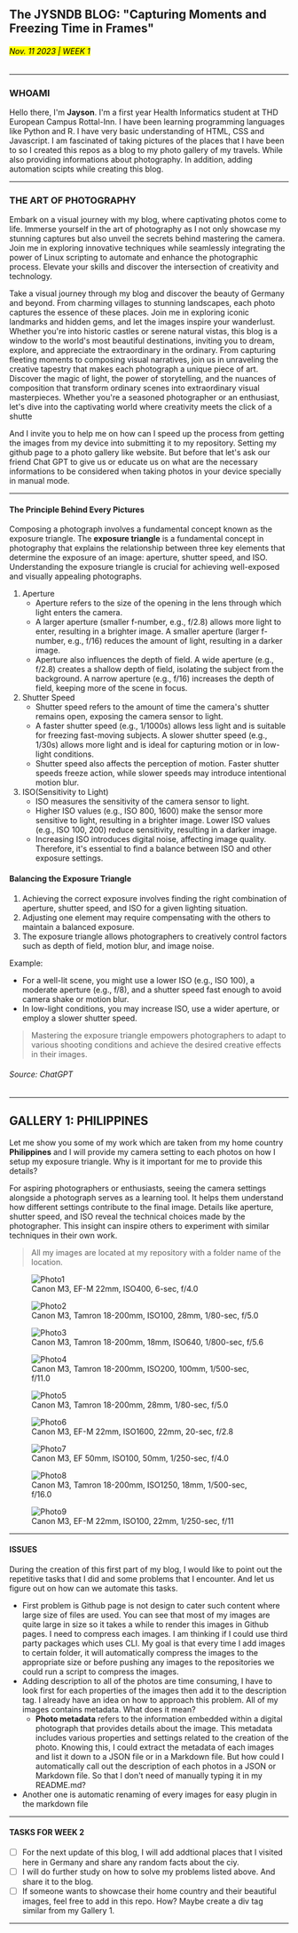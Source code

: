 ## The JYSNDB BLOG: "Capturing Moments and Freezing Time in Frames"

###### <mark>Nov. 11 2023 | WEEK 1</mark> 
______

### WHOAMI

Hello there, I'm **Jayson**. I'm a first year Health Informatics  student at THD European Campus Rottal-Inn. I have been learning programming languages like Python and R. I have very basic understanding of HTML, CSS and Javascript. I am fascinated of taking pictures of the places that I have been to so I created this repos as a blog to my photo gallery of my travels. While also providing  informations about photography. In addition, adding automation scipts while creating this blog.  

______ 

### THE ART OF PHOTOGRAPHY

Embark on a visual journey with my blog, where captivating photos come to life. Immerse yourself in the art of photography as I not only showcase my stunning captures but also unveil the secrets behind mastering the camera. Join me in exploring innovative techniques while seamlessly integrating the power of Linux scripting to automate and enhance the photographic process. Elevate your skills and discover the intersection of creativity and technology.

Take a visual journey through my blog and discover the beauty of Germany and beyond. From charming villages to stunning landscapes, each photo captures the essence of these places. Join me in exploring iconic landmarks and hidden gems, and let the images inspire your wanderlust. Whether you're into historic castles or serene natural vistas, this blog is a window to the world's most beautiful destinations, inviting you to dream, explore, and appreciate the extraordinary in the ordinary. From capturing fleeting moments to composing visual narratives, join us in unraveling the creative tapestry that makes each photograph a unique piece of art. Discover the magic of light, the power of storytelling, and the nuances of composition that transform ordinary scenes into extraordinary visual masterpieces. Whether you're a seasoned photographer or an enthusiast, let's dive into the captivating world where creativity meets the click of a shutte

And I invite you to help me on how can I speed up the process from getting the images from my device into submitting it to my repository. Setting my github page to a photo gallery like website.  But before that let's ask our friend Chat GPT to give us or educate us on what are the necessary informations to be considered when taking photos in your device specially in manual mode.

_____

#### The Principle Behind Every Pictures

Composing a photograph involves a fundamental concept known as the exposure triangle. The **exposure triangle** is a fundamental concept in photography that explains the relationship between three key elements that determine the exposure of an image: aperture, shutter speed, and ISO. Understanding the exposure triangle is crucial for achieving well-exposed and visually appealing photographs.

1. Aperture
	- Aperture refers to the size of the opening in the lens through which light enters the camera.
	- A larger aperture (smaller f-number, e.g., f/2.8) allows more light to enter, resulting in a brighter image. A smaller aperture (larger f-number, e.g., f/16) reduces the amount of light, resulting in a darker image.
	- Aperture also influences the depth of field. A wide aperture (e.g., f/2.8) creates a shallow depth of field, isolating the subject from the background. A narrow aperture (e.g., f/16) increases the depth of field, keeping more of the scene in focus.
2. Shutter Speed
	- Shutter speed refers to the amount of time the camera's shutter remains open, exposing the camera sensor to light.
	- A faster shutter speed (e.g., 1/1000s) allows less light and is suitable for freezing fast-moving subjects. A slower shutter speed (e.g., 1/30s) allows more light and is ideal for capturing motion or in low-light conditions.
	- Shutter speed also affects the perception of motion. Faster shutter speeds freeze action, while slower speeds may introduce intentional motion blur.
3. ISO(Sensitivity to Light)
	- ISO measures the sensitivity of the camera sensor to light.
	- Higher ISO values (e.g., ISO 800, 1600) make the sensor more sensitive to light, resulting in a brighter image. Lower ISO values (e.g., ISO 100, 200) reduce sensitivity, resulting in a darker image.
	- Increasing ISO introduces digital noise, affecting image quality. Therefore, it's essential to find a balance between ISO and other exposure settings.

#### Balancing the Exposure Triangle

1. Achieving the correct exposure involves finding the right combination of aperture, shutter speed, and ISO for a given lighting situation.
2. Adjusting one element may require compensating with the others to maintain a balanced exposure.
3. The exposure triangle allows photographers to creatively control factors such as depth of field, motion blur, and image noise.


Example: 

- For a well-lit scene, you might use a lower ISO (e.g., ISO 100), a moderate aperture (e.g., f/8), and a shutter speed fast enough to avoid camera shake or motion blur.
- In low-light conditions, you may increase ISO, use a wider aperture, or employ a slower shutter speed.

>Mastering the exposure triangle empowers photographers to adapt to various shooting conditions and achieve the desired creative effects in their images.
>

###### Source: ChatGPT
______

## GALLERY 1: PHILIPPINES

Let me show you some of my work which are taken from my home country **Philippines** and I will provide my camera setting to each photos  on how I setup my exposure triangle. Why is it important for me to provide this details? 

For aspiring photographers or enthusiasts, seeing the camera settings alongside a photograph serves as a learning tool. It helps them understand how different settings contribute to the final image.
Details like aperture, shutter speed, and ISO reveal the technical choices made by the photographer. This insight can inspire others to experiment with similar techniques in their own work.

>All my images are located at my repository with a folder  name  of the location.

<link rel="stylesheet" href="/Shutter101/css/photo-tile.css">
<div class="gallery">
	<figure>	
		<img src="/Shutter101/photos/PH/photo1.jpg" alt="Photo1">
		<figcaption>Canon M3, EF-M 22mm, ISO400, 6-sec, f/4.0</figcaption>
	</figure>
	<figure>		
		<img src="/Shutter101/photos/PH/photo2.jpg" alt="Photo2">
		<figcaption>Canon M3, Tamron 18-200mm, ISO100, 28mm, 1/80-sec, f/5.0</figcaption>
	</figure>
  	<figure>	
		<img src="/Shutter101/photos/PH/photo3.jpg" alt="Photo3">
		<figcaption>Canon M3, Tamron 18-200mm, 18mm, ISO640,  1/800-sec, f/5.6</figcaption>
	</figure>
	<figure>	
		<img src="/Shutter101/photos/PH/photo4.jpg" alt="Photo4">
		<figcaption>Canon M3, Tamron 18-200mm, ISO200, 100mm, 1/500-sec, f/11.0</figcaption>
  	</figure>
	<figure>	
		<img src="/Shutter101/photos/PH/photo5.jpg" alt="Photo5">
		<figcaption>Canon M3, Tamron 18-200mm, 28mm, 1/80-sec, f/5.0</figcaption>
	</figure>
	<figure>	
		<img src="/Shutter101/photos/PH/photo6.jpg" alt="Photo6">
		<figcaption>Canon M3, EF-M 22mm, ISO1600, 22mm, 20-sec, f/2.8</figcaption>
	</figure>
	<figure>	
		<img src="/Shutter101/photos/PH/photo7.JPG" alt="Photo7">
		<figcaption>Canon M3, EF 50mm, ISO100, 50mm, 1/250-sec, f/4.0</figcaption>
	</figure> 
	<figure>	
		<img src="/Shutter101/photos/PH/photo8.jpg" alt="Photo8">
		<figcaption>Canon M3, Tamron 18-200mm, ISO1250, 18mm, 1/500-sec, f/16.0</figcaption>
	</figure> 
	<figure>	
		<img src="/Shutter101/photos/PH/photo9.jpg" alt="Photo9">
		<figcaption>Canon M3, EF-M 22mm, ISO100, 22mm, 1/250-sec, f/11</figcaption>
	</figure> 

</div>

______

#### ISSUES

During the creation of this first part of my blog, I would like to point out the repetitive tasks that I did and some problems that I encounter. And let us figure out on how can we automate this tasks. 

- First problem is Github page is not design to cater such content where large size of files are used. You can see that most of my images are quite large in size so it takes a while to render this images in Github pages. I need to compress each images.  I am thinking if I could use third party packages which uses CLI. My goal is that every time I add images to certain folder, it will automatically compress the images to the appropriate size or before pushing any images to the repositories we could run a script to compress the images.
- Adding description to all of the photos are time consuming, I have to look first for each properties of the images then add it to the description tag. I already have an idea on how to approach this problem. All of my images contains metadata. What does it mean?
	- **Photo metadata** refers to the information embedded within a digital photograph that provides details about the image. This metadata includes various properties and settings related to the creation of the photo. Knowing this, I could extract the metadata of each images and list it down to a JSON file or in a Markdown file. But how could I automatically call out the description of each photos in a JSON or Markdown file. So that I don't need of manually typing it in my README.md?
- Another one is automatic renaming  of every images for easy plugin in the markdown file 

______

#### TASKS FOR WEEK 2

- [ ]  For the next update of this blog, I will add addtional places that I visited here in Germany and share any random facts about the ciy. 
- [ ]  I will do further study on how to solve my problems listed above. And share it to the blog. 
- [ ]  If someone wants to showcase their home country and their beautiful images, feel free to add in this repo. How? Maybe create a div tag similar from my Gallery 1. 

______
